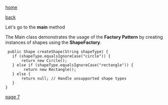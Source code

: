 [home](./page01.md)

[back](./page05.md)

Let's go to the **main** method

The Main class demonstrates the usage of the **Factory Pattern** by creating instances of shapes using the **ShapeFactory**. 

```
 public Shape createShape(String shapeType) {
   if (shapeType.equalsIgnoreCase("circle")) {
       return new Circle();
   } else if (shapeType.equalsIgnoreCase("rectangle")) {
        return new Rectangle();
   } else {
       return null; // Handle unsupported shape types
   }
}
```

[page 7](./page07.md)

